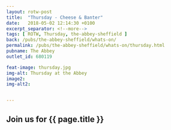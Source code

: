 ```yaml
---
layout: rotw-post
title:  "Thursday - Cheese & Banter"
date:   2018-05-02 12:14:30 +0100
excerpt_separator: <!--more-->
tags: [ ROTW, Thursday, the-abbey-sheffield ]
back: /pubs/the-abbey-sheffield/whats-on/
permalink: /pubs/the-abbey-sheffield/whats-on/thursday.html
pubname: The Abbey
outlet_id: 680119

feat-image: thursday.jpg
img-alt: Thursday at the Abbey
image2:
img-alt2:


---
```


<h2>Join us for {{ page.title }}</h2>